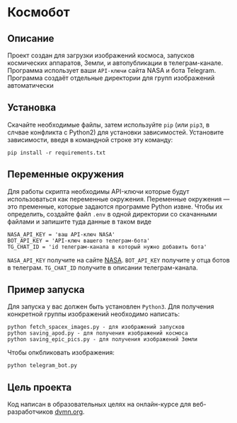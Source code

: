 # Космобот
## Oписание
Проект создан для загрузки изображений космоса, запусков космических аппаратов, Земли, и автопубликации в телеграм-канале. Программа использует ваши `API-ключи` сайта NASA и бота Telegram. Программа создаёт отдельные директории для групп изображений автоматически
## Установка
Скачайте необходимые файлы, затем используйте `pip` (или `pip3`, в слчвае конфликта с Python2) для установки зависимостей. Установите зависимости, введя в командной строке эту команду:
```
pip install -r requirements.txt
```
## Переменные окружения
Для работы скрипта необходимы API-ключи которые будут использоваться как переменные окружения. Переменные окружения — это пременные, которые задаются программе Python извне. Чтобы их определить, создайте файл `.env` в одной директории со скачанными файлами и запишите туда данные в таком виде
```
NASA_API_KEY = 'ваш API-ключ NASA'
BOT_API_KEY = 'API-ключ вашего телеграм-бота'
TG_CHAT_ID = 'id телеграм-канала в который нужно добавить бота'
```
`NASA_API_KEY` получите на сайте [NASA](https://api.nasa.gov/). `BOT_API_KEY` получите у отца ботов в телеграм. `TG_CHAT_ID` получите в описании телеграм-канала.
## Пример запуска
Для запуска у вас должен быть установлен `Python3`.
Для получения конкретной группы изображений необходимо написать:
```
python fetch_spacex_images.py - для изображений запусков
python saving_apod.py - для получения изображений космоса
python saving_epic_pics.py - для получения изображений Земли
```
Чтобы опкбликовать изображения:
```
python telegram_bot.py
```
## Цель проекта
Код написан в образовательных целях на онлайн-курсе для веб-разработчиков [dvmn.org](dvmn.org). 
